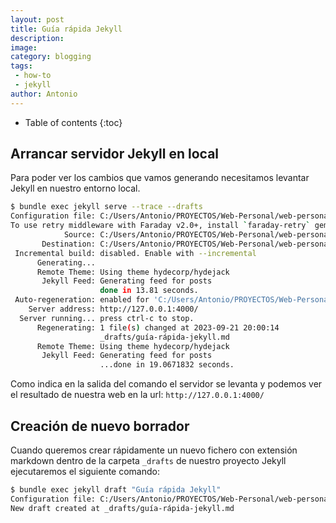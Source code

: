 ```yaml
---
layout: post
title: Guía rápida Jekyll
description:
image:
category: blogging
tags: 
 - how-to 
 - jekyll
author: Antonio
---
```

* Table of contents
{:toc}

## Arrancar servidor Jekyll en local

Para poder ver los cambios que vamos generando necesitamos levantar Jekyll en nuestro entorno local. 

```bash
$ bundle exec jekyll serve --trace --drafts
Configuration file: C:/Users/Antonio/PROYECTOS/Web-Personal/web-personal/_config.yml
To use retry middleware with Faraday v2.0+, install `faraday-retry` gem
            Source: C:/Users/Antonio/PROYECTOS/Web-Personal/web-personal
       Destination: C:/Users/Antonio/PROYECTOS/Web-Personal/web-personal/_site
 Incremental build: disabled. Enable with --incremental
      Generating...
      Remote Theme: Using theme hydecorp/hydejack
       Jekyll Feed: Generating feed for posts
                    done in 13.81 seconds.
 Auto-regeneration: enabled for 'C:/Users/Antonio/PROYECTOS/Web-Personal/web-personal'
    Server address: http://127.0.0.1:4000/
  Server running... press ctrl-c to stop.
      Regenerating: 1 file(s) changed at 2023-09-21 20:00:14
                    _drafts/guía-rápida-jekyll.md
      Remote Theme: Using theme hydecorp/hydejack
       Jekyll Feed: Generating feed for posts
                    ...done in 19.0671832 seconds.
```

Como indica en la salida del comando el servidor se levanta y podemos ver el resultado de nuestra web en la url: `http://127.0.0.1:4000/`

## Creación de nuevo borrador

Cuando queremos crear rápidamente un nuevo fichero con extensión markdown dentro de la carpeta `_drafts` de nuestro proyecto Jekyll ejecutaremos el siguiente comando:

```bash
$ bundle exec jekyll draft "Guía rápida Jekyll"
Configuration file: C:/Users/Antonio/PROYECTOS/Web-Personal/web-personal/_config.yml
New draft created at _drafts/guía-rápida-jekyll.md 
```

